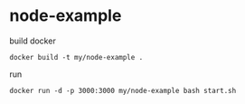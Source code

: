 # node-example
build docker
```
docker build -t my/node-example .
```
run
```
docker run -d -p 3000:3000 my/node-example bash start.sh
```

